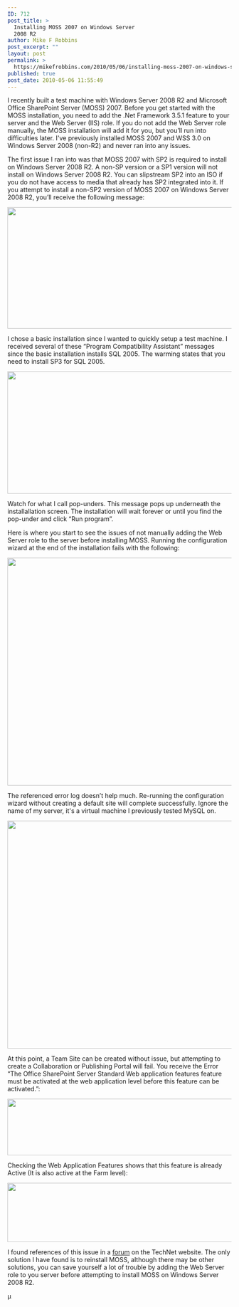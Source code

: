 ```yaml
---
ID: 712
post_title: >
  Installing MOSS 2007 on Windows Server
  2008 R2
author: Mike F Robbins
post_excerpt: ""
layout: post
permalink: >
  https://mikefrobbins.com/2010/05/06/installing-moss-2007-on-windows-server-2008-r2/
published: true
post_date: 2010-05-06 11:55:49
---
```

I recently built a test machine with Windows Server 2008 R2 and Microsoft Office SharePoint Server (MOSS) 2007. Before you get started with the MOSS installation, you need to add the .Net Framework 3.5.1 feature to your server and the Web Server (IIS) role. If you do not add the Web Server role manually, the MOSS installation will add it for you, but you’ll run into difficulties later. I've previously installed MOSS 2007 and WSS 3.0 on Windows Server 2008 (non-R2) and never ran into any issues.

The first issue I ran into was that MOSS 2007 with SP2 is required to install on Windows Server 2008 R2. A non-SP version or a SP1 version will not install on Windows Server 2008 R2. You can slipstream SP2 into an ISO if you do not have access to media that already has SP2 integrated into it. If you attempt to install a non-SP2 version of MOSS 2007 on Windows Server 2008 R2, you’ll receive the following message:

<a href="http://mikefrobbins.com/wp-content/uploads/2010/05/paw_moss2007.png"><img class="alignnone size-full wp-image-713" title="paw_moss2007" src="http://mikefrobbins.com/wp-content/uploads/2010/05/paw_moss2007.png" alt="" width="566" height="273" /></a>

I chose a basic installation since I wanted to quickly setup a test machine. I received several of these “Program Compatibility Assistant” messages since the basic installation installs SQL 2005. The warming states that you need to install SP3 for SQL 2005.

<a href="http://mikefrobbins.com/wp-content/uploads/2010/05/pca_moss.png"><img class="alignnone size-full wp-image-714" title="pca_moss" src="http://mikefrobbins.com/wp-content/uploads/2010/05/pca_moss.png" alt="" width="566" height="275" /></a>

Watch for what I call pop-unders. This message pops up underneath the installallation screen. The installation will wait forever or until you find the pop-under and click “Run program”.

Here is where you start to see the issues of not manually adding the Web Server role to the server before installing MOSS. Running the configuration wizard at the end of the installation fails with the following:

<a href="http://mikefrobbins.com/wp-content/uploads/2010/05/moss_config_failed.png"><img class="alignnone size-full wp-image-715" title="moss_config_failed" src="http://mikefrobbins.com/wp-content/uploads/2010/05/moss_config_failed.png" alt="" width="600" height="512" /></a>

The referenced error log doesn’t help much. Re-running the configuration wizard without creating a default site will complete successfully. Ignore the name of my server, it's a virtual machine I previously tested MySQL on.

<a href="http://mikefrobbins.com/wp-content/uploads/2010/05/sp_config_overwirte.png"><img class="alignnone size-full wp-image-716" title="sp_config_overwirte" src="http://mikefrobbins.com/wp-content/uploads/2010/05/sp_config_overwirte.png" alt="" width="600" height="512" /></a>

At this point, a Team Site can be created without issue, but attempting to create a Collaboration or Publishing Portal will fail. You receive the Error “The Office SharePoint Server Standard Web application features feature must be activated at the web application level before this feature can be activated.”:

<a href="http://mikefrobbins.com/wp-content/uploads/2010/05/portal_error.png"><img class="alignnone size-full wp-image-717" title="portal_error" src="http://mikefrobbins.com/wp-content/uploads/2010/05/portal_error.png" alt="" width="529" height="127" /></a>

Checking the Web Application Features shows that this feature is already Active (It is also active at the Farm level):

<a href="http://mikefrobbins.com/wp-content/uploads/2010/05/webapp_feature.png"><img class="alignnone size-full wp-image-727" title="webapp_feature" src="http://mikefrobbins.com/wp-content/uploads/2010/05/webapp_feature.png" alt="" width="600" height="133" /></a>

I found references of this issue in a <a href="http://social.technet.microsoft.com/Forums/en-US/sharepointadmin/thread/8b96663a-ed87-4ab4-bd59-33c7245a76d4" target="_blank">forum</a> on the TechNet website. The only solution I have found is to reinstall MOSS, although there may be other solutions, you can save yourself a lot of trouble by adding the Web Server role to you server before attempting to install MOSS on Windows Server 2008 R2.

µ